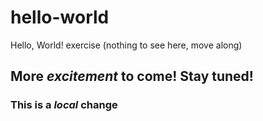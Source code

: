 # hello-world
Hello, World! exercise (nothing to see here, move along)
## More *excitement* to come! Stay tuned!
### This is a *local* change
